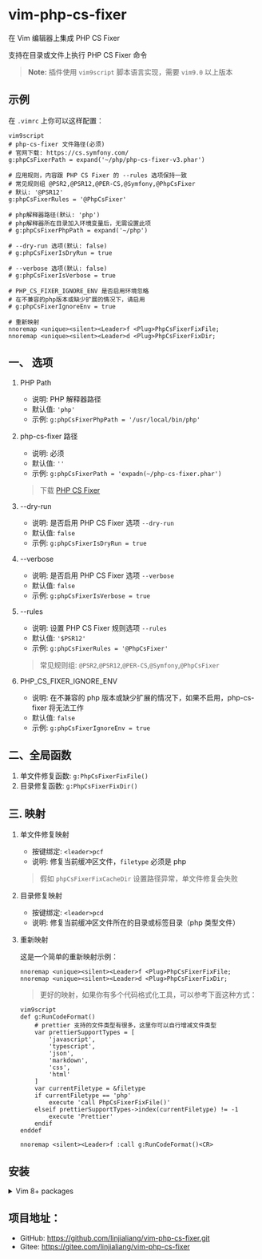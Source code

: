 # vim-php-cs-fixer

在 Vim 编辑器上集成 PHP CS Fixer

支持在目录或文件上执行 PHP CS Fixer 命令

> **Note:** 插件使用 `vim9script` 脚本语言实现，需要 `vim9.0` 以上版本

## 示例

在 `.vimrc` 上你可以这样配置：

```vim
vim9script
# php-cs-fixer 文件路径(必须)
# 官网下载: https://cs.symfony.com/
g:phpCsFixerPath = expand('~/php/php-cs-fixer-v3.phar')

# 应用规则，内容跟 PHP CS Fixer 的 --rules 选项保持一致
# 常见规则组 @PSR2,@PSR12,@PER-CS,@Symfony,@PhpCsFixer
# 默认: '@PSR12'
g:phpCsFixerRules = '@PhpCsFixer'

# php解释器路径(默认: 'php')
# php解释器所在目录加入环境变量后，无需设置此项
# g:phpCsFixerPhpPath = expand('~/php')

# --dry-run 选项(默认: false)
# g:phpCsFixerIsDryRun = true

# --verbose 选项(默认: false)
# g:phpCsFixerIsVerbose = true

# PHP_CS_FIXER_IGNORE_ENV 是否启用环境忽略
# 在不兼容的php版本或缺少扩展的情况下，请启用
# g:phpCsFixerIgnoreEnv = true

# 重新映射
nnoremap <unique><silent><Leader>f <Plug>PhpCsFixerFixFile;
nnoremap <unique><silent><Leader>d <Plug>PhpCsFixerFixDir;
```

## 一、 选项

1. PHP Path

    - 说明: PHP 解释器路径
    - 默认值: `'php'`
    - 示例: `g:phpCsFixerPhpPath = '/usr/local/bin/php'`

2. php-cs-fixer 路径

    - 说明: 必须
    - 默认值: `''`
    - 示例: `g:phpCsFixerPath = 'expadn(~/php-cs-fixer.phar')`

    > 下载 [PHP CS Fixer](https://cs.symfony.com/)

3. --dry-run

    - 说明: 是否启用 PHP CS Fixer 选项 `--dry-run`
    - 默认值: `false`
    - 示例: `g:phpCsFixerIsDryRun = true`

4. --verbose

    - 说明: 是否启用 PHP CS Fixer 选项 `--verbose`
    - 默认值: `false`
    - 示例: `g:phpCsFixerIsVerbose = true`

5. --rules

    - 说明: 设置 PHP CS Fixer 规则选项 `--rules`
    - 默认值: `'$PSR12'`
    - 示例: `g:phpCsFixerRules = '@PhpCsFixer'`

    > 常见规则组: `@PSR2`,`@PSR12`,`@PER-CS`,`@Symfony`,`@PhpCsFixer`

6. PHP_CS_FIXER_IGNORE_ENV

    - 说明: 在不兼容的 php 版本或缺少扩展的情况下，如果不启用，php-cs-fixer 将无法工作
    - 默认值: `false`
    - 示例: `g:phpCsFixerIgnoreEnv = true`

## 二、全局函数

1. 单文件修复函数: `g:PhpCsFixerFixFile()`
2. 目录修复函数: `g:PhpCsFixerFixDir()`

## 三. 映射

1.  单文件修复映射

    -   按键绑定: `<leader>pcf`
    -   说明: 修复当前缓冲区文件，`filetype` 必须是 php

    > 假如 `phpCsFixerFixCacheDir` 设置路径异常，单文件修复会失败

2.  目录修复映射

    -   按键绑定: `<leader>pcd`
    -   说明: 修复当前缓冲区文件所在的目录或标签目录（php 类型文件）

3.  重新映射

    这是一个简单的重新映射示例：

    ```vim
    nnoremap <unique><silent><Leader>f <Plug>PhpCsFixerFixFile;
    nnoremap <unique><silent><Leader>d <Plug>PhpCsFixerFixDir;
    ```

    > 更好的映射，如果你有多个代码格式化工具，可以参考下面这种方式：

    ```vim
    vim9script
    def g:RunCodeFormat()
        # prettier 支持的文件类型有很多，这里你可以自行增减文件类型
        var prettierSupportTypes = [
            'javascript',
            'typescript',
            'json',
            'markdown',
            'css',
            'html'
        ]
        var currentFiletype = &filetype
        if currentFiletype == 'php'
            execute 'call PhpCsFixerFixFile()'
        elseif prettierSupportTypes->index(currentFiletype) != -1
            execute 'Prettier'
        endif
    enddef

    nnoremap <silent><Leader>f :call g:RunCodeFormat()<CR>
    ```

## 安装

<details>
<summary>Vim 8+ packages</summary>

如果您使用的是 Vim 版本 8 或更高版本，您可以使用其内置的包管理;请参阅 `:help packages` 以获取更多信息。在你的终端上运行这些命令：

```bash
git clone https://github.com/linjialiang/vim-php-cs-fixer.git <vimfilesPath>/pack/store/start/vim-php-cs-fixer
vim -u NONE -c "helptags <vimfilesPath>/pack/store/start/vim-php-cs-fixer/doc" -c q
```

</details>

## 项目地址：

-   GitHub: https://github.com/linjialiang/vim-php-cs-fixer.git
-   Gitee: https://gitee.com/linjialiang/vim-php-cs-fixer
